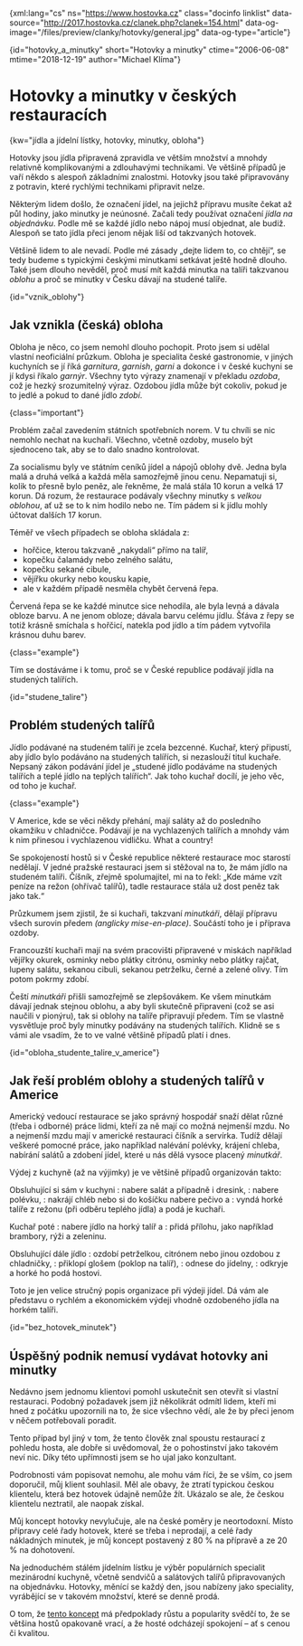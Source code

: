 
{xml:lang="cs" ns="https://www.hostovka.cz" class="docinfo linklist" data-source="http://2017.hostovka.cz/clanek.php?clanek=154.html" data-og-image="/files/preview/clanky/hotovky/general.jpg" data-og-type="article"}

{id="hotovky_a_minutky" short="Hotovky a minutky" ctime="2006-06-08" mtime="2018-12-19" author="Michael Klíma"}

# Hotovky a minutky v českých restauracích

{kw="jídla a jídelní lístky, hotovky, minutky, obloha"}

Hotovky jsou jídla připravená zpravidla ve větším množství a mnohdy relativně komplikovanými a zdlouhavými technikami. Ve většině případů je vaří někdo s alespoň základními znalostmi. Hotovky jsou také připravovány z potravin, které rychlými technikami připravit nelze.

Některým lidem došlo, že označení jídel, na jejichž přípravu musíte čekat až půl hodiny, jako minutky je neúnosné. Začali tedy používat označení _jídla na objednávku_. Podle mě se každé jídlo nebo nápoj musí objednat, ale budiž. Alespoň se tato jídla přeci jenom nějak liší od takzvaných hotovek.

Většině lidem to ale nevadí. Podle mé zásady „dejte lidem to, co chtějí“, se tedy budeme s typickými českými minutkami setkávat ještě hodně dlouho. Také jsem dlouho nevěděl, proč musí mít každá minutka na talíři takzvanou _oblohu_ a proč se minutky v Česku dávají na studené talíře.

{id="vznik_oblohy"}

## Jak vznikla (česká) obloha

Obloha je něco, co jsem nemohl dlouho pochopit. Proto jsem si udělal vlastní neoficiální průzkum. Obloha je specialita české gastronomie, v jiných kuchyních se jí říká _garnitura_, _garnish_, _garni_ a dokonce i v české kuchyni se jí kdysi říkalo _garnýr_. Všechny tyto výrazy znamenají v překladu _ozdoba_, což je hezký srozumitelný výraz. Ozdobou jídla může být cokoliv, pokud je to jedlé a pokud to dané jídlo _zdobí_.

{class="important"}

Problém začal zavedením státních spotřebních norem. V tu chvíli se nic nemohlo nechat na kuchaři. Všechno, včetně ozdoby, muselo být sjednoceno tak, aby se to dalo snadno kontrolovat.

Za socialismu byly ve státním ceníků jídel a nápojů oblohy dvě. Jedna byla malá a druhá velká a každá měla samozřejmě jinou cenu. Nepamatuji si, kolik to přesně bylo peněz, ale řekněme, že malá stála 10 korun a velká 17 korun. Dá rozum, že restaurace podávaly všechny minutky s _velkou oblohou_, ať už se to k nim hodilo nebo ne. Tím pádem si k jídlu mohly účtovat dalších 17 korun.

Téměř ve všech případech se obloha skládala z:

 * hořčice, kterou takzvaně „nakydali“ přímo na talíř,
 * kopečku čalamády nebo zelného salátu,
 * kopečku sekané cibule,
 * vějířku okurky nebo kousku kapie,
 * ale v každém případě nesměla chybět červená řepa.

Červená řepa se ke každé minutce sice nehodila, ale byla levná a dávala obloze barvu. A ne jenom obloze; dávala barvu celému jídlu. Šťáva z řepy se totiž krásně smíchala s hořčicí, natekla pod jídlo a tím pádem vytvořila krásnou duhu barev.

{class="example"}

Tím se dostáváme i k tomu, proč se v České republice podávají jídla na studených talířích.

{id="studene_talire"}

## Problém studených talířů

Jídlo podávané na studeném talíři je zcela bezcenné. Kuchař, který připustí, aby jídlo bylo podáváno na studených talířích, si nezaslouží titul kuchaře. Nepsaný zákon podávání jídel je „studené jídlo podáváme na studených talířích a teplé jídlo na teplých talířích“. Jak toho kuchař docílí, je jeho věc, od toho je kuchař.

{class="example"}

V Americe, kde se věci někdy přehání, mají saláty až do posledního okamžiku v chladničce. Podávají je na vychlazených talířích a mnohdy vám k nim přinesou i vychlazenou vidličku. What a country!

Se spokojeností hostů si v České republice některé restaurace moc starostí nedělají. V jedné pražské restauraci jsem si stěžoval na to, že mám jídlo na studeném talíři. Číšník, zřejmě spolumajitel, mi na to řekl: „Kde máme vzít peníze na režon (ohřívač talířů), tadle restaurace stála už dost peněz tak jako tak.“

Průzkumem jsem zjistil, že si kuchaři, takzvaní _minutkáři_, dělají přípravu všech surovin předem _(anglicky mise-en-place)_. Součástí toho je i příprava ozdoby.

Francouzští kuchaři mají na svém pracovišti připravené v miskách například vějířky okurek, osminky nebo plátky citrónu, osminky nebo plátky rajčat, lupeny salátu, sekanou cibuli, sekanou petrželku, černé a zelené olivy. Tím potom pokrmy zdobí.

Čeští _minutkáři_ přišli samozřejmě se zlepšovákem. Ke všem minutkám dávají jednak stejnou oblohu, a aby byli skutečně připraveni (což se asi naučili v pionýru), tak si oblohy na talíře připravují předem. Tím se vlastně vysvětluje proč byly minutky podávány na studených talířích. Klidně se s vámi ale vsadím, že to ve valné většině případů platí i dnes.

{id="obloha_studente_talire_v_americe"}

## Jak řeší problém oblohy a studených talířů v Americe

Americký vedoucí restaurace se jako správný hospodář snaží dělat různé (třeba i odborné) práce lidmi, kteří za ně mají co možná nejmenší mzdu. No a nejmenší mzdu mají v americké restauraci číšník a servírka. Tudíž dělají veškeré pomocné práce, jako například nalévání polévky, krájení chleba, nabírání salátů a zdobení jídel, které u nás dělá vysoce placený _minutkář_.

Výdej z kuchyně (až na výjimky) je ve většině případů organizován takto:

Obsluhující si sám v kuchyni
:   nabere salát a případně i dresink,
:   nabere polévku,
:   nakrájí chléb nebo si do košíčku nabere pečivo a
:   vyndá horké talíře z režonu (při odběru teplého jídla) a podá je kuchaři.

Kuchař poté
:   nabere jídlo na horký talíř a
:   přidá přílohu, jako například brambory, rýži a zeleninu.

Obsluhující dále jídlo
:   ozdobí petrželkou, citrónem nebo jinou ozdobou z chladničky,
:   přiklopí glošem (poklop na talíř),
:   odnese do jídelny,
:   odkryje a horké ho podá hostovi.

Toto je jen velice stručný popis organizace při výdeji jídel. Dá vám ale představu o rychlém a ekonomickém výdeji vhodně ozdobeného jídla na horkém talíři.

{id="bez_hotovek_minutek"}

## Úspěšný podnik nemusí vydávat hotovky ani minutky

Nedávno jsem jednomu klientovi pomohl uskutečnit sen otevřít si vlastní restauraci. Podobný požadavek jsem již několikrát odmítl lidem, kteří mi hned z počátku upozornili na to, že sice všechno vědí, ale že by přeci jenom v něčem potřebovali poradit.

Tento případ byl jiný v tom, že tento člověk znal spoustu restaurací z pohledu hosta, ale dobře si uvědomoval, že o pohostinství jako takovém neví nic. Díky této upřímnosti jsem se ho ujal jako konzultant.

Podrobnosti vám popisovat nemohu, ale mohu vám říci, že se vším, co jsem doporučil, můj klient souhlasil. Měl ale obavy, že ztratí typickou českou klientelu, která bez hotovek údajně nemůže žít. Ukázalo se ale, že českou klientelu neztratil, ale naopak získal.

Můj koncept hotovky nevylučuje, ale na české poměry je neortodoxní. Místo přípravy celé řady hotovek, které se třeba i neprodají, a celé řady nákladných minutek, je můj koncept postavený z 80 % na přípravě a ze 20 % na dohotovení.

Na jednoduchém stálém jídelním lístku je výběr populárních specialit mezinárodní kuchyně, včetně sendvičů a salátových talířů připravovaných na objednávku. Hotovky, měnící se každý den, jsou nabízeny jako speciality, vyrábějící se v takovém množství, které se denně prodá.

O tom, že [tento koncept][1] má předpoklady růstu a popularity svědčí to, že se většina hostů opakovaně vrací, a že hosté odcházejí spokojení – ať s cenou či kvalitou.

 [1]: https://www.steakgrill.cz/o_nas#koncept
